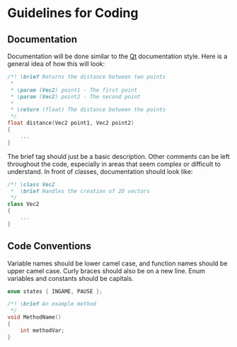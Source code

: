 Guidelines for Coding
=====================

## Documentation
Documentation will be done similar to the [Qt](https://doc.qt.io/qt-5/qtwritingstyle-cpp.html) documentation style. Here is a general idea of how this will look:

```c++
/*! \brief Returns the distance between two points
 *
 * \param (Vec2) point1 - The first point
 * \param (Vec2) point2 - The second point
 *
 * \return (float) The distance between the points
 */
float distance(Vec2 point1, Vec2 point2)
{
    ...
}
```
The brief tag should just be a basic description. Other comments can be left throughout the code, especially in areas that seem complex or difficult to understand.
In front of classes, documentation should look like:

```c++
/*! \class Vec2
 *  \brief Handles the creation of 2D vectors
 */
class Vec2
{
    ...
}
```

## Code Conventions
Variable names should be lower camel case, and function names should be upper camel case. Curly braces should also be on a new line. Enum variables and constants should be capitals.
```c++
enum states { INGAME, PAUSE };

/*! \brief An example method
 */
void MethodName()
{
	int methodVar;
}
```
